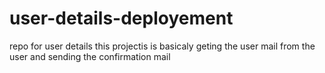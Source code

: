 # user-details-deployement
repo for user details
this projectis is basicaly geting the user mail from the user and sending the confirmation mail
